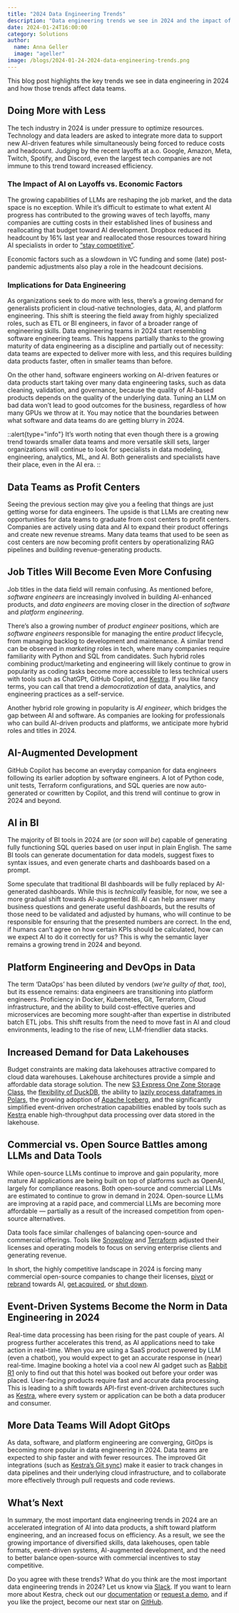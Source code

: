 ```yaml
---
title: "2024 Data Engineering Trends"
description: "Data engineering trends we see in 2024 and the impact of AI on data tooling and data job market"
date: 2024-01-24T16:00:00
category: Solutions
author:
  name: Anna Geller
  image: "ageller"
image: /blogs/2024-01-24-2024-data-engineering-trends.png
---
```


This blog post highlights the key trends we see in data engineering in 2024 and how those trends affect data teams.

## Doing More with Less

The tech industry in 2024 is under pressure to optimize resources. Technology and data leaders are asked to integrate more data to support new AI-driven features while simultaneously being forced to reduce costs and headcount. Judging by the recent layoffs at a.o. Google, Amazon, Meta, Twitch, Spotify, and Discord, even the largest tech companies are not immune to this trend toward increased efficiency.

### The Impact of AI on Layoffs vs. Economic Factors

The growing capabilities of LLMs are reshaping the job market, and the data space is no exception. While it’s difficult to estimate to what extent AI progress has contributed to the growing waves of tech layoffs, many companies are cutting costs in their established lines of business and reallocating that budget toward AI development. Dropbox reduced its headcount by 16% last year and reallocated those resources toward hiring AI specialists in order to [“stay competitive”](https://blog.dropbox.com/topics/company/a-message-from-drew).

Economic factors such as a slowdown in VC funding and some (late) post-pandemic adjustments also play a role in the headcount decisions.

### Implications for Data Engineering

As organizations seek to do more with less, there’s a growing demand for generalists proficient in cloud-native technologies, data, AI, and platform engineering. This shift is steering the field away from highly specialized roles, such as ETL or BI engineers, in favor of a broader range of engineering skills. Data engineering teams in 2024 start resembling software engineering teams. This happens partially thanks to the growing maturity of data engineering as a discipline and partially out of necessity: data teams are expected to deliver more with less, and this requires building data products faster, often in smaller teams than before.

On the other hand, software engineers working on AI-driven features or data products start taking over many data engineering tasks, such as data cleaning, validation, and governance, because the quality of AI-based products depends on the quality of the underlying data. Tuning an LLM on bad data won’t lead to good outcomes for the business, regardless of how many GPUs we throw at it. You may notice that the boundaries between what software and data teams do are getting blurry in 2024.

::alert{type="info"}
It’s worth noting that even though there is a growing trend towards smaller data teams and more versatile skill sets, larger organizations will continue to look for specialists in data modeling, engineering, analytics, ML, and AI. Both generalists and specialists have their place, even in the AI era.
::

## Data Teams as Profit Centers

Seeing the previous section may give you a feeling that things are just getting worse for data engineers. The upside is that LLMs are creating new opportunities for data teams to graduate from cost centers to profit centers. Companies are actively using data and AI to expand their product offerings and create new revenue streams. Many data teams that used to be seen as cost centers are now becoming profit centers by operationalizing RAG pipelines and building revenue-generating products.

## Job Titles Will Become Even More Confusing

Job titles in the data field will remain confusing. As mentioned before, *software* *engineers* are increasingly involved in building AI-enhanced products, and *data* *engineers* are moving closer in the direction of *software* and *platform engineering*.

There’s also a growing number of *product engineer* positions, which are *software engineers* responsible for managing the entire *product* lifecycle, from managing backlog to development and maintenance. A similar trend can be observed in *marketing* roles in tech, where many companies require familiarity with Python and SQL from candidates. Such hybrid roles combining product/marketing and engineering will likely continue to grow in popularity as coding tasks become more accessible to less technical users with tools such as ChatGPt, GitHub Copilot, and [Kestra](https://kestra.io/). If you like fancy terms, you can call that trend a *democratization* of data, analytics, and engineering practices as a self-service.

Another hybrid role growing in popularity is *AI engineer*, which bridges the gap between AI and software. As companies are looking for professionals who can build AI-driven products and platforms, we anticipate more hybrid roles and titles in 2024.

## AI-Augmented Development

GitHub Copilot has become an everyday companion for data engineers following its earlier adoption by software engineers. A lot of Python code, unit tests, Terraform configurations, and SQL queries are now auto-generated or cowritten by Copilot, and this trend will continue to grow in 2024 and beyond.

## AI in BI

The majority of BI tools in 2024 are (*or soon will be*) capable of generating fully functioning SQL queries based on user input in plain English. The same BI tools can generate documentation for data models, suggest fixes to syntax issues, and even generate charts and dashboards based on a prompt.

Some speculate that traditional BI dashboards will be fully replaced by AI-generated dashboards. While this is *technically* feasible, for now, we see a more gradual shift towards AI-augmented BI. AI can help answer many business questions and generate useful dashboards, but the results of those need to be validated and adjusted by humans, who will continue to be responsible for ensuring that the presented numbers are correct. In the end, if humans can’t agree on how certain KPIs should be calculated, how can we expect AI to do it correctly for us? This is why the semantic layer remains a growing trend in 2024 and beyond.

## Platform Engineering and DevOps in Data

The term ‘DataOps’ has been diluted by vendors (*we’re guilty of that, too*), but its essence remains: data engineers are transitioning into platform engineers. Proficiency in Docker, Kubernetes, Git, Terraform, Cloud infrastructure, and the ability to build cost-effective queries and microservices are becoming more sought-after than expertise in distributed batch ETL jobs. This shift results from the need to move fast in AI and cloud environments, leading to the rise of new, LLM-friendlier data stacks.

## Increased Demand for Data Lakehouses

Budget constraints are making data lakehouses attractive compared to cloud data warehouses. Lakehouse architectures provide a simple and affordable data storage solution. The new [S3 Express One Zone Storage Class](https://aws.amazon.com/s3/storage-classes/express-one-zone/), the [flexibility of DuckDB](https://kestra.io/blogs/2023-07-28-duckdb-vs-motherduck), the ability to [lazily process dataframes in Polars](https://kestra.io/blogs/2023-08-11-dataframes), the growing adoption of [Apache Iceberg](https://kestra.io/blogs/2023-08-05-iceberg-for-aws-users), and the significantly simplified event-driven orchestration capabilities enabled by tools such as [Kestra](https://github.com/kestra-io/kestra) enable high-throughput data processing over data stored in the lakehouse.

## Commercial vs. Open Source Battles among LLMs and Data Tools

While open-source LLMs continue to improve and gain popularity, more mature AI applications are being built on top of platforms such as OpenAI, largely for compliance reasons. Both open-source and commercial LLMs are estimated to continue to grow in demand in 2024. Open-source LLMs are improving at a rapid pace, and commercial LLMs are becoming more affordable — partially as a result of the increased competition from open-source alternatives.

Data tools face similar challenges of balancing open-source and commercial offerings. Tools like [Snowplow](https://snowplow.io/blog/introducing-snowplow-limited-use-license/) and [Terraform](https://www.hashicorp.com/blog/hashicorp-adopts-business-source-license) adjusted their licenses and operating models to focus on serving enterprise clients and generating revenue.

In short, the highly competitive landscape in 2024 is forcing many commercial open-source companies to change their licenses, [pivot](https://meltano.com/blog/were-bringing-powerful-data-engineering-capabilities-to-software-teams-with-arch/) or [rebrand](https://about.gitlab.com/) towards AI, [get acquired](https://ponder.io/), or [shut down](https://github.com/orchest/orchest).

## Event-Driven Systems Become the Norm in Data Engineering in 2024

Real-time data processing has been rising for the past couple of years. AI progress further accelerates this trend, as AI applications need to take action in real-time. When you are using a SaaS product powered by LLM (even a chatbot), you would expect to get an accurate response in (near) real-time. Imagine booking a hotel via a cool new AI gadget such as [Rabbit R1](https://www.rabbit.tech/) only to find out that this hotel was booked out before your order was placed. User-facing products require fast and accurate data processing. This is leading to a shift towards API-first event-driven architectures such as [Kestra](https://github.com/kestra-io/kestra), where every system or application can be both a data producer and consumer.

## More Data Teams Will Adopt GitOps

As data, software, and platform engineering are converging, GitOps is becoming more popular in data engineering in 2024. Data teams are expected to ship faster and with fewer resources. The improved Git integrations (such as [Kestra’s Git sync](https://kestra.io/docs/developer-guide/git)) make it easier to track changes in data pipelines and their underlying cloud infrastructure, and to collaborate more effectively through pull requests and code reviews.

## What’s Next

In summary, the most important data engineering trends in 2024 are an accelerated integration of AI into data products, a shift toward platform engineering, and an increased focus on efficiency. As a result, we see the growing importance of diversified skills, data lakehouses, open table formats, event-driven systems, AI-augmented development, and the need to better balance open-source with commercial incentives to stay competitive.

Do you agree with these trends? What do you think are the most important data engineering trends in 2024? Let us know via [Slack](https://kestra.io/slack). If you want to learn more about Kestra, check out our [documentation](https://kestra.io/docs) or [request a demo](https://kestra.io/demo), and if you like the project, become our next star on [GitHub](https://github.com/kestra-io/kestra).